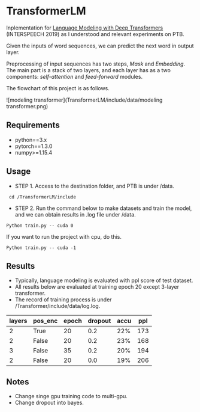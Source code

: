 # TransformerLM

Inplementation for [Language Modeling with Deep Transformers](https://arxiv.org/pdf/1905.04226.pdf) (INTERSPEECH 2019) as I understood and relevant experiments on PTB. 

Given the inputs of word sequences, we can predict the next word in output layer. 

Preprocessing of input sequences has two steps, *Mask* and *Embedding*. The main part is a stack of two layers, and each layer has as a two components: *self-attention* and *feed-forward* modules. 

The flowchart of this project is as follows.

![modeling transformer](TransformerLM/include/data/modeling transformer.png)

## Requirements

- python==3.x
- pytorch==1.3.0
- numpy>=1.15.4

## Usage

- STEP 1. Access to the destination folder, and PTB is under /data.

```
 cd /TransformerLM/include
```

- STEP 2. Run the command below to make datasets and train the model, and we can obtain results in .log file under /data.

```
Python train.py -- cuda 0
```

If you want to run the project with cpu, do this.

```
Python train.py -- cuda -1
```

## Results

- Typically, language modeling is evaluated with ppl score of test dataset.
- All results below are evaluated at training epoch 20 except 3-layer transformer.
- The record of training process is under /Transformer/include/data/log.log.

| layers | pos_enc | epoch | dropout | accu | ppl  |
| ------ | ------- | ----- | ------- | ---- | ---- |
| 2      | True    | 20    | 0.2     | 22%  | 173  |
| 2      | False   | 20    | 0.2     | 23%  | 168  |
| 3      | False   | 35    | 0.2     | 20%  | 194  |
| 2      | False   | 20    | 0.0     | 19%  | 206  |

## Notes

- Change singe gpu training code to multi-gpu.
- Change dropout into bayes.

